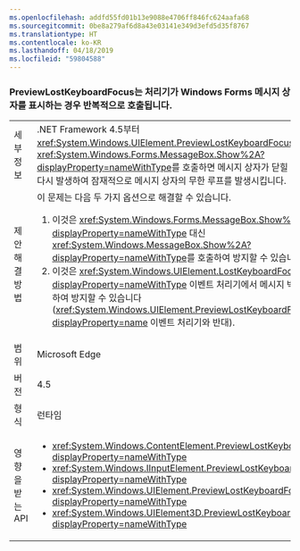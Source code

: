```yaml
---
ms.openlocfilehash: addfd55fd01b13e9088e4706ff846fc624aafa68
ms.sourcegitcommit: 0be8a279af6d8a43e03141e349d3efd5d35f8767
ms.translationtype: HT
ms.contentlocale: ko-KR
ms.lasthandoff: 04/18/2019
ms.locfileid: "59804588"
---
```

### <a name="previewlostkeyboardfocus-is-called-repeatedly-if-its-handler-shows-a-windows-forms-message-box"></a>PreviewLostKeyboardFocus는 처리기가 Windows Forms 메시지 상자를 표시하는 경우 반복적으로 호출됩니다.

|   |   |
|---|---|
|세부 정보|.NET Framework 4.5부터 <xref:System.Windows.UIElement.PreviewLostKeyboardFocus> 처리기에서 <xref:System.Windows.Forms.MessageBox.Show%2A?displayProperty=nameWithType>를 호출하면 메시지 상자가 닫힐 때 처리기가 다시 발생하여 잠재적으로 메시지 상자의 무한 루프를 발생시킵니다.|
|제안 해결 방법|이 문제는 다음 두 가지 옵션으로 해결할 수 있습니다.<ol><li>이것은 <xref:System.Windows.Forms.MessageBox.Show%2A?displayProperty=nameWithType> 대신 <xref:System.Windows.MessageBox.Show%2A?displayProperty=nameWithType>를 호출하여 방지할 수 있습니다.</li><li>이것은 <xref:System.Windows.UIElement.LostKeyboardFocus?displayProperty=nameWithType> 이벤트 처리기에서 메시지 박스를 표시하여 방지할 수 있습니다(<xref:System.Windows.UIElement.PreviewLostKeyboardFocus?displayProperty=name> 이벤트 처리기와 반대).</li></ol>|
|범위|Microsoft Edge|
|버전|4.5|
|형식|런타임|
|영향을 받는 API|<ul><li><xref:System.Windows.ContentElement.PreviewLostKeyboardFocus?displayProperty=nameWithType></li><li><xref:System.Windows.IInputElement.PreviewLostKeyboardFocus?displayProperty=nameWithType></li><li><xref:System.Windows.UIElement.PreviewLostKeyboardFocus?displayProperty=nameWithType></li><li><xref:System.Windows.UIElement3D.PreviewLostKeyboardFocus?displayProperty=nameWithType></li></ul>|

